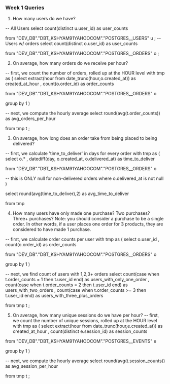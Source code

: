 ### Week 1 Queries 

1. How many users do we have?

-- All Users 
select 
    count(distinct u.user_id) as user_counts 
    
from  "DEV_DB"."DBT_KSHYAM91YAHOOCOM"."POSTGRES__USERS" u
; 
-- Users w/ orders
select 
    count(distinct o.user_id) as user_counts 
    
from  "DEV_DB"."DBT_KSHYAM91YAHOOCOM"."POSTGRES__ORDERS" o
; 

2. On average, how many orders do we receive per hour?

-- first, we count the number of orders, rolled up at the HOUR level
with tmp as (
select
    extract(hour from date_trunc(hour,o.created_at)) as created_at_hour
    , count(o.order_id) as order_counts 
    
from "DEV_DB"."DBT_KSHYAM91YAHOOCOM"."POSTGRES__ORDERS" o
  
group by 1
)

-- next, we compute the hourly average
select 
    round(avg(t.order_counts)) as avg_orders_per_hour
    
from tmp t
;

3. On average, how long does an order take from being placed to being delivered?

-- first, we calculate 'time_to_deliver' in days for every order
with tmp as (
select 
    o.* 
    , datediff(day, o.created_at, o.delivered_at) as time_to_deliver 

    
from "DEV_DB"."DBT_KSHYAM91YAHOOCOM"."POSTGRES__ORDERS" o

-- this is ONLY null for non-delivered orders
where o.delivered_at is not null 
)

select 
    round(avg(time_to_deliver),2) as avg_time_to_deliver

from tmp 

4. How many users have only made one purchase? Two purchases? Three+ purchases?
Note: you should consider a purchase to be a single order. In other words, if a user places one order for 3 products, they are considered to have made 1 purchase.

-- first, we calculate order counts per user
with tmp as (
select 
    o.user_id
    , count(o.order_id) as order_counts 
    
from "DEV_DB"."DBT_KSHYAM91YAHOOCOM"."POSTGRES__ORDERS" o

group by 1
)

-- next, we find count of users with 1,2,3+ orders
select 
    count(case when t.order_counts = 1 then t.user_id end) as users_with_only_one_order
    , count(case when t.order_counts = 2 then t.user_id end) as users_with_two_orders
    , count(case when t.order_counts >= 3 then t.user_id end) as users_with_three_plus_orders
    
from tmp t 
;

5. On average, how many unique sessions do we have per hour?
-- first, we count the number of unique sessions, rolled up at the HOUR level
with tmp as (
select
    extract(hour from date_trunc(hour,e.created_at)) as created_at_hour
    , count(distinct e.session_id) as session_counts 
    
from "DEV_DB"."DBT_KSHYAM91YAHOOCOM"."POSTGRES__EVENTS" e
  
group by 1
)

-- next, we compute the hourly average
select 
    round(avg(t.session_counts)) as avg_session_per_hour
    
from tmp t
;